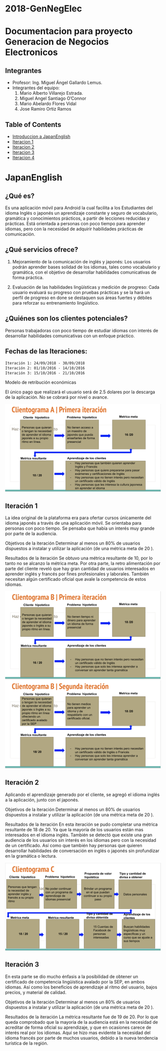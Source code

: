 # 2018-GenNegElec
# Documentacion para proyecto Generacion de Negocios Electronicos

## Integrantes

* Profesor: Ing. Miguel Ángel Gallardo Lemus.
* Integrantes del equipo:
    1. Mario Alberto Villarejo Estrada.
    2. Miguel Angel Santiago O’Connor
    3. Mario Abelardo Flores Vidal
    4. Jose Ramiro Ortiz Ramos

## Table of Contents

- [Introduccion a JapanEnglish ](#intro)
- [Iteracion 1](#act1)
- [Iteracion 2](#act2)
- [Iteracion 3](#act3)
- [Iteracion 4](#act4)


# JapanEnglish

## ¿Qué es?
Es una aplicación móvil para Android la cual facilita a los Estudiantes del idioma Inglés o japonés un aprendizaje constante y seguro de vocabulario, gramática y conocimientos prácticos, a partir de lecciones reducidas y prácticas. 
Está orientada a personas con poco tiempo para aprender idiomas, pero con la necesidad de adquirir habilidades prácticas de comunicación.

## ¿Qué servicios ofrece?
1. Mejoramiento de la comunicación de inglés y japonés: Los usuarios podrán aprender bases solidad de los idiomas, tales como vocabulario y gramática, con el objetivo de desarrollar habilidades comunicativas de forma práctica.

2. Evaluación de las habilidades lingüísticas y medición de progreso: Cada usuario evaluará su progreso con pruebas prácticas y se la hará un perfil de progreso en done se destaquen sus áreas fuertes y débiles para reforzar su entrenamiento lingüístico.

## ¿Quiénes son los clientes potenciales?
Personas trabajadoras con poco tiempo de estudiar idiomas con interés de desarrollar habilidades comunicativas con un enfoque práctico.



## Fechas de las Iteraciones:

    Iteración 1: 24/09/2018 - 30/09/2018 
    Iteración 2: 01/10/2016 - 14/10/2016 
    Iteración 3: 15/10/2016 - 21/10/2016 
  

Modelo de retribución económicas

El único pago que realizará el usuario será de 2.5 dolares por la descarga de la aplicación. No se cobrará por nivel o avance.


![Iteracion_1](https://raw.githubusercontent.com/aVillarejo/2018-GenNegElec/gh-pages/1.png)

## Iteración 1
La idea original de la plataforma era para ofertar cursos únicamente del idioma japonés a través de una aplicación móvil. Se orientaba para personas con poco tiempo.
Se pensaba que había un interés muy grande por parte de la audiencia.

Objetivos de la iteración
Determinar al menos un 80% de usuarios dispuestos a instalar y utilizar la aplicación (de una métrica meta de 20 ).

Resultados de la iteración
Se obtuvo una métrica resultante de 10, por lo tanto no se alcanzo la métrica meta. 
Por otra parte, la retro alimentación por parte del cliente reveló que hay gran cantidad de usuarios interesados en aprender inglés y francés por fines profesionales y laborales. También necesitan algún certificado oficial que avale la competencia de estos idiomas.

![Iteracion_2](https://raw.githubusercontent.com/aVillarejo/2018-GenNegElec/gh-pages/2.png)
![Iteracion_3](https://raw.githubusercontent.com/aVillarejo/2018-GenNegElec/gh-pages/3.png)
## Iteración 2
Aplicando el aprendizaje generado por el cliente, se agregó el idioma inglés a la aplicación, junto con el japonés.  

Objetivos de la iteración
Determinar al menos un 80% de usuarios dispuestos a instalar y utilizar la aplicación (de una métrica meta de 20 ).

Resultados de la iteración
En esta iteración se pudo completar una métrica resultante de 18 de 20. Ya que la mayoría de los usuarios están mas interesados en el idioma inglés.
También se detectó que existe una gran audiencia de los usuarios sin interés en los idiomas pero con la necesidad de un certificado. Así como que también hay personas que quieren desarrollar habilidades de conversación en inglés o japonés sin profundizar en la gramática o lectura.


![Iteracion_3](https://raw.githubusercontent.com/aVillarejo/2018-GenNegElec/gh-pages/4.png)
## Iteración 3
En esta parte se dio mucho énfasis a la posibilidad de obtener un certificado de competencia lingüística avalado por la SEP, en ambos idiomas.
Así como los beneficios de aprendizaje al ritmo del usuario, bajos precios, y material de calidad.

Objetivos de la iteración
Determinar al menos un 80% de usuarios dispuestos a instalar y utilizar la aplicación (de una métrica meta de 20 ).

Resultados de la iteración
La métrica resultante fue de 19 de 20. Por lo que queda comprobado que la mayoría de la audiencia está en la necesidad de acreditar de forma oficial su aprendizaje, y que en ocasiones carece de interés real por los idiomas.
Aquí se hizo mas evidente la necesidad del idioma francés por parte de muchos usuarios, debido a la nueva tendencia turística de la región.



